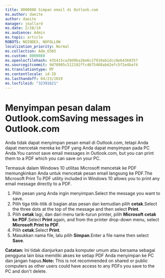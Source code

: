 ```yaml
---
title: 8000088 Simpan email di Outlook.com
ms.author: daeite
author: daeite
manager: joallard
ms.date: 2/28/19
ms.audience: Admin
ms.topic: article
ROBOTS: NOINDEX, NOFOLLOW
localization_priority: Normal
ms.collection: Adm_O365
ms.custom: 8000088
ms.openlocfilehash: 435415ca29d9ba26e6c27919ab1dcc0e64368357
ms.sourcegitcommit: 9d78905c512192ffc4675468abd2efc5f2e4baf4
ms.translationtype: MT
ms.contentlocale: id-ID
ms.lasthandoff: 04/23/2019
ms.locfileid: "32391621"
---
```

# <a name="saving-messages-in-outlookcom"></a><span data-ttu-id="0c9c5-102">Menyimpan pesan dalam Outlook.com</span><span class="sxs-lookup"><span data-stu-id="0c9c5-102">Saving messages in Outlook.com</span></span>

<span data-ttu-id="0c9c5-103">Anda tidak dapat menyimpan pesan email di Outlook.com, tetapi Anda dapat mencetak mereka ke PDF yang Anda dapat menyimpan pada PC Anda.</span><span class="sxs-lookup"><span data-stu-id="0c9c5-103">You cannot save email messages in Outlook.com, but you can print them to a PDF which you can save on your PC.</span></span>

<span data-ttu-id="0c9c5-104">Termasuk dalam Windows 10 utilitas Microsoft mencetak ke PDF memungkinkan Anda untuk mencetak pesan email langsung ke PDF.</span><span class="sxs-lookup"><span data-stu-id="0c9c5-104">The Microsoft Print To PDF utility included in Windows 10 allows you to print any email message directly to a PDF.</span></span>

1. <span data-ttu-id="0c9c5-105">Pilih pesan yang Anda ingin menyimpan.</span><span class="sxs-lookup"><span data-stu-id="0c9c5-105">Select the message you want to save.</span></span>
2. <span data-ttu-id="0c9c5-106">Pilih tiga titik-titik di bagian atas pesan dan kemudian pilih **cetak**.</span><span class="sxs-lookup"><span data-stu-id="0c9c5-106">Select the three dots at the top of the message and then select **Print**.</span></span>
3. <span data-ttu-id="0c9c5-107">Pilih **cetak** lagi, dan dari menu tarik-turun printer, pilih **Microsoft cetak ke PDF**.</span><span class="sxs-lookup"><span data-stu-id="0c9c5-107">Select **Print** again, and from the printer drop-down menu, select **Microsoft Print to PDF**.</span></span>
4. <span data-ttu-id="0c9c5-108">Pilih **cetak**.</span><span class="sxs-lookup"><span data-stu-id="0c9c5-108">Select **Print**.</span></span>
5. <span data-ttu-id="0c9c5-109">Masukkan nama file, lalu pilih **Simpan**.</span><span class="sxs-lookup"><span data-stu-id="0c9c5-109">Enter a file name then select **Save**.</span></span>

<span data-ttu-id="0c9c5-110">**Catatan:** Ini tidak dianjurkan pada komputer umum atau bersama sebagai pengguna lain bisa memiliki akses ke setiap PDF Anda menyimpan ke PC dan jangan hapus.</span><span class="sxs-lookup"><span data-stu-id="0c9c5-110">**Note:** This is not recommended on shared or public computers as other users could have access to any PDFs you save to the PC and don't delete.</span></span>